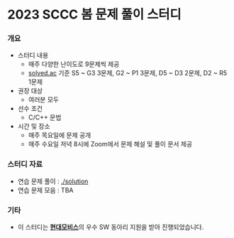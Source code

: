 # 2023 SCCC 봄 문제 풀이 스터디

### 개요

* 스터디 내용
  * 매주 다양한 난이도로 9문제씩 제공
  * [solved.ac](https://solved.ac) 기준 S5 ~ G3 3문제, G2 ~ P1 3문제, D5 ~ D3 2문제, D2 ~ R5 1문제
* 권장 대상
  * 여러분 모두
* 선수 조건
  * C/C++ 문법
* 시간 및 장소
  * 매주 목요일에 문제 공개
  * 매주 수요일 저녁 8시에 Zoom에서 문제 해설 및 풀이 문서 제공

### 스터디 자료

* 연습 문제 풀이 : [./solution](./solution)
* 연습 문제 모음 : TBA

### 기타

* 이 스터디는 [**현대모비스**](https://www.mobis.co.kr/kr/index.do)의 우수 SW 동아리 지원을 받아 진행되었습니다.